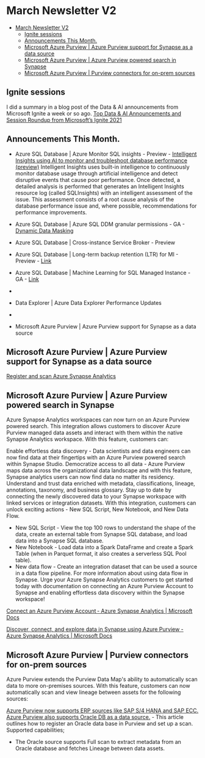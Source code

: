 

# March Newsletter V2


- [March Newsletter V2](#march-newsletter-v2)
  - [Ignite sessions](#ignite-sessions)
  - [Announcements This Month.](#announcements-this-month)
  - [Microsoft Azure Purview | Azure Purview support for Synapse as a data source](#microsoft-azure-purview--azure-purview-support-for-synapse-as-a-data-source)
  - [Microsoft Azure Purview | Azure Purview powered search in Synapse](#microsoft-azure-purview--azure-purview-powered-search-in-synapse)
  - [Microsoft Azure Purview | Purview connectors for on-prem sources](#microsoft-azure-purview--purview-connectors-for-on-prem-sources)


## Ignite sessions

I did a summary in a blog post of the Data & AI announcements from Microsoft Ignite a week or so ago.  [Top Data & AI Announcements and Session Roundup from Microsoft’s Ignite 2021](https://5minutebi.com/2021/03/08/top-data-ai-announcements-and-session-roundup-from-microsofts-ignite-2021/)

## Announcements This Month.

* Azure SQL Database | Azure Monitor SQL insights - Preview - [Intelligent Insights using AI to monitor and troubleshoot database performance (preview)](https://docs.microsoft.com/en-us/azure/azure-sql/database/intelligent-insights-overview)
  Intelligent Insights uses built-in intelligence to continuously monitor database usage through artificial intelligence and detect disruptive events that cause poor performance. Once detected, a detailed analysis is performed that generates an Intelligent Insights resource log (called SQLInsights) with an intelligent assessment of the issue. This assessment consists of a root cause analysis of the database performance issue and, where possible, recommendations for performance improvements.

* Azure SQL Database | Azure SQL DDM granular permissions - GA - [Dynamic Data Masking](https://docs.microsoft.com/en-us/sql/relational-databases/security/dynamic-data-masking?view=sql-server-ver15)



* Azure SQL Database | Cross-instance Service Broker - Preview


* Azure SQL Database | Long-term backup retention (LTR) for MI - Preview - [Link](https://techcommunity.microsoft.com/t5/azure-sql/long-term-backup-retention-on-azure-sql-managed-instance/ba-p/2183962)

* Azure SQL Database | Machine Learning for SQL Managed Instance - GA - [Link](https://docs.microsoft.com/en-us/azure/azure-sql/managed-instance/machine-learning-services-overview)
* 
* Data Explorer | Azure Data Explorer Performance Updates
* 
* Microsoft Azure Purview | Azure Purview support for Synapse as a data source




## Microsoft Azure Purview | Azure Purview support for Synapse as a data source

[Register and scan Azure Synapse Analytics](https://docs.microsoft.com/en-us/azure/purview/register-scan-azure-synapse-analytics)

## Microsoft Azure Purview | Azure Purview powered search in Synapse

Azure Synapse Analytics workspaces can now turn on an Azure Purview powered search. This integration allows customers to discover Azure Purview managed data assets and interact with them within the native Synapse Analytics workspace. With this feature, customers can:

Enable effortless data discovery - Data scientists and data engineers can now find data at their fingertips with an Azure Purview powered search within Synapse Studio.
Democratize access to all data - Azure Purview maps data across the organizational data landscape and with this feature, Synapse analytics users can now find data no matter its residency.
Understand and trust data enriched with metadata, classifications, lineage, annotations, taxonomy, and business glossary.
Stay up to date by connecting the newly discovered data to your Synapse workspace with linked services or integration datasets.
With this integration, customers can unlock exciting actions - New SQL Script, New Notebook, and New Data Flow.

* New SQL Script - View the top 100 rows to understand the shape of the data, create an external table from Synapse SQL database, and load data into a Synapse SQL database.
* New Notebook - Load data into a Spark DataFrame and create a Spark Table (when in Parquet format, it also creates a serverless SQL Pool table).
* New data flow - Create an integration dataset that can be used a source in a data flow pipeline. For more information about using data flow in Synapse.
Urge your Azure Synapse Analytics customers to get started today with documentation on connecting an Azure Purview Account to Synapse and enabling effortless data discovery within the Synapse workspace!


[Connect an Azure Purview Account - Azure Synapse Analytics | Microsoft Docs](https://docs.microsoft.com/en-us/azure/synapse-analytics/catalog-and-governance/quickstart-connect-azure-purview)

[Discover, connect, and explore data in Synapse using Azure Purview - Azure Synapse Analytics | Microsoft Docs](https://docs.microsoft.com/en-us/azure/synapse-analytics/catalog-and-governance/how-to-discover-connect-analyze-azure-purview)


## Microsoft Azure Purview | Purview connectors for on-prem sources
Azure Purview extends the Purview Data Map's ability to automatically scan data to more on-premises sources. With this feature, customers can now automatically scan and view lineage between assets for the following sources:

[Azure Purview now supports ERP sources like SAP S/4 HANA and SAP ECC.](https://docs.microsoft.com/en-us/azure/purview/register-scan-sapecc-source)
[Azure Purview also supports Oracle DB as a data source.](https://docs.microsoft.com/en-us/azure/purview/register-scan-oracle-source) - This article outlines how to register an Oracle data base in Purview and set up a scan. Supported capabilities;
* The Oracle source supports Full scan to extract metadata from an Oracle database and fetches Lineage between data assets.
